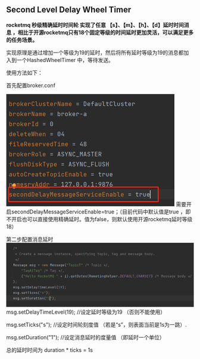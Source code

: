 ## Second Level Delay Wheel Timer
**rocketmq 秒级精确延时时间轮 实现了任意 【s】、【m】、【h】、【d】延时时间消息
，相比于开源rocketmq只有18个固定等级的时间延时更加灵活，可以满足更多的任务场景。**


实现原理是通过增加一个等级为19的延时，然后将所有延时等级为19的消息都加入到一个HashedWheelTimer
中，等待发送。

使用方法如下：

首先配置broker.conf

![img_1.png](img_1.png)
需要开启secondDelayMessageServiceEnable=true；（目前代码中默认值是true
，即不开启也可以直接使用精确延时。值为false，则默认使用开源rocketmq延时等级18）

第二步配置消息延时
![img.png](img.png)
msg.setDelayTimeLevel(19); //设定延时等级为19 （否则不能使用） 

msg.setTicks("s"); //设定时间轮刻度值 （若是“s”，则表面当前是1s为一跳）.

msg.setDuration("1"); //设定消息延时的度量值 （即延时一个单位）

总的延时时间为 duration * ticks = 1s


